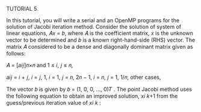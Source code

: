 TUTORIAL 5

In this tutorial, you will write a serial and an OpenMP programs for the solution of Jacobi iteration method.
Consider the solution of system of linear equations, 𝐴𝑥 = 𝑏, where 𝐴 is the coefficient matrix, 𝑥 is the unknown
vector to be determined and 𝑏 is a known right-hand-side (RHS) vector. The matrix 𝐴 considered to be a dense and
diagonally dominant matrix given as follows:

𝐴 = [𝑎𝑖𝑗]𝑛×𝑛 and 1 ≤ 𝑖, 𝑗 ≤ 𝑛,

𝑎𝑖𝑗 =
            𝑖 + 𝑗, 𝑖 = 𝑗,
            1, 𝑖 = 1, 𝑗 = 𝑛,
            2𝑛 − 1, 𝑖 = 𝑛, 𝑗 = 1,
            1/𝑛, other cases,
 


The vector 𝑏 is given by 𝑏 = (1, 0, 0, ..., 0)𝑇 . The point Jacobi method uses the following equation to obtain an
improved solution, 𝑥𝑖 𝑘+1 from the guess/previous iteration value of 𝑥𝑖 𝑘 :
